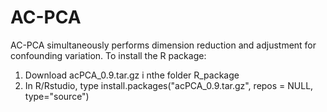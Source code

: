 # AC-PCA
AC-PCA simultaneously performs dimension reduction and adjustment for confounding variation.
To install the R package:
1. Download acPCA_0.9.tar.gz i nthe folder R_package
2. In R/Rstudio, type install.packages("acPCA_0.9.tar.gz", repos = NULL, type="source")
